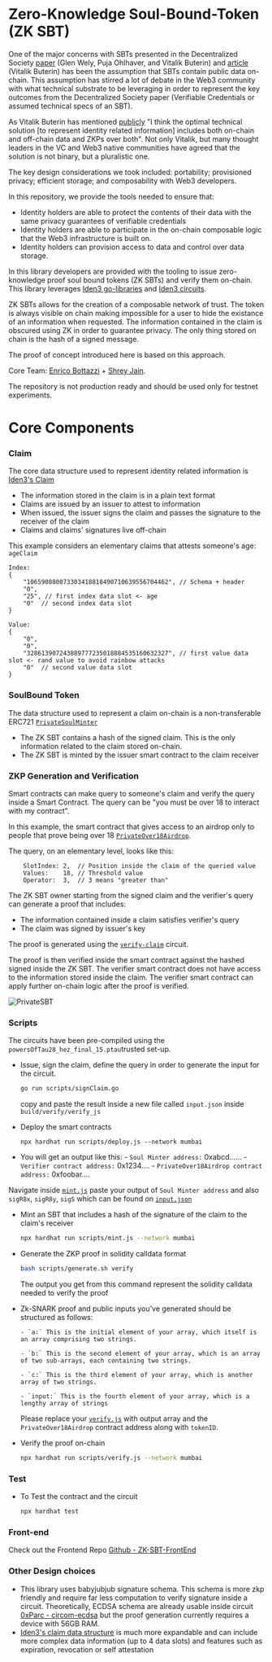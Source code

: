 # Zero-Knowledge Soul-Bound-Token (ZK SBT)

One of the major concerns with SBTs presented in the Decentralized Society [paper](https://vitalik.ca/general/2022/01/26/soulbound.html) (Glen Wely, Puja Ohlhaver, and Vitalik Buterin) and [article](https://papers.ssrn.com/sol3/papers.cfm?abstract_id=4105763) (Vitalik Buterin) has been the assumption that SBTs contain public data on-chain. This assumption has stirred a lot of debate in the Web3 community with what technical substrate to be leveraging in order to represent the key outcomes from the Decentralized Society paper (Verifiable Credentials or assumed technical specs of an SBT).  

As Vitalik Buterin has mentioned [publicly](https://twitter.com/VitalikButerin/status/1530265766032838656?s=20&t=hNyxz5KEaL1cW5crxj01Rw) "I think the optimal technical solution [to represent identity related information] includes both on-chain and off-chain data and ZKPs over both". Not only Vitalik, but many thought leaders in the VC and Web3 native communities have agreed that the solution is not binary, but a pluralistic one. 

The key design considerations we took included: portability; provisioned privacy; efficient storage; and composability with Web3 developers. 

In this repository, we provide the tools needed to ensure that: 

- Identity holders are able to protect the contents of their data with the same privacy guarantees of verifiable credentials
- Identity holders are able to participate in the on-chain composable logic that the Web3 infrastructure is built on.
- Identity holders can provision access to data and control over data storage.

In this library developers are provided with the tooling to issue zero-knowledge proof soul bound tokens (ZK SBTs) and verify them on-chain. This library leverages [Iden3 go-libraries](https://github.com/iden3/go-iden3-core) and [Iden3 circuits](https://github.com/iden3/circuits).

ZK SBTs allows for the creation of a composable network of trust. The token is always visible on chain making impossible for a user to hide the existance of an information when requested. The information contained in the claim is obscured using ZK in order to guarantee privacy. The only thing stored on chain is the hash of a signed message.

The proof of concept introduced here is based on this approach. 

Core Team: [Enrico Bottazzi](https://twitter.com/backaes) + [Shrey Jain](https://twitter.com/shreyjaineth).

The repository is not production ready and should be used only for testnet experiments.

# Core Components

### Claim

The core data structure used to represent identity related information is [Iden3's Claim](https://docs.iden3.io/protocol/claims-structure/)

- The information stored in the claim is in a plain text format
- Claims are issued by an issuer to attest to information
- When issued, the issuer signs the claim and passes the signature to the receiver of the claim
- Claims and claims' signatures live off-chain

This example considers an elementary claims that attests someone's age: `ageClaim`

```
Index:
{
    "106590880073303418818490710639556704462", // Schema + header
    "0",
    "25", // first index data slot <- age
    "0"  // second index data slot
}

Value:
{ 
    "0",
    "0",
    "328613907243889777235018884535160632327", // first value data slot <- rand value to avoid rainbow attacks
    "0"  // second value data slot
}   
```

### SoulBound Token

The data structure used to represent a claim on-chain is a non-transferable ERC721 [`PrivateSoulMinter`](./contracts/PrivateSoulMinter.sol)

- The ZK SBT contains a hash of the signed claim. This is the only information related to the claim stored on-chain.
- The ZK SBT is minted by the issuer smart contract to the claim receiver 

### ZKP Generation and Verification

Smart contracts can make query to someone's claim and verify the query inside a Smart Contract. The query can be "you must be over 18 to interact with my contract". 

In this example, the smart contract that gives access to an airdrop only to people that prove being over 18 [`PrivateOver18Airdrop`](./contracts/PrivateOver18Aidrop.sol).

The query, on an elementary level, looks like this: 

```
    SlotIndex: 2,  // Position inside the claim of the queried value
    Values:    18, // Threshold value
    Operator:  3,  // 3 means "greater than"
```

The ZK SBT owner starting from the signed claim and the verifier's query can generate a proof that includes:

- The information contained inside a claim satisfies verifier's query
- The claim was signed by issuer's key

The proof is generated using the [`verify-claim`](./circuits/lib/verify-claim.circom) circuit.

The proof is then verified inside the smart contract against the hashed signed inside the ZK SBT. The verifier smart contract does not have access to the information stored inside the claim. The verifier smart contract can apply further on-chain logic after the proof is verified.

![PrivateSBT](imgs/onchain-offchain.png "PrivateSBT")

### Scripts

The circuits have been pre-compiled using the `powersOfTau28_hez_final_15.ptau`trusted set-up.

- Issue, sign the claim, define the query in order to generate the input for the circuit. 

    ```bash
    go run scripts/signClaim.go
    ```
    copy and paste the result inside a new file called `input.json` inside `build/verify/verify_js`

- Deploy the smart contracts

    ```
    npx hardhat run scripts/deploy.js --network mumbai
    ```
 - You will get an output like this: 
       - `Soul Minter address:` 0xabcd......
       - `Verifier contract address:` 0x1234....
       - `PrivateOver18Airdrop contract address:` 0xfoobar....

  Navigate inside [`mint.js`](scripts/mint.js) paste your output of `Soul Minter address` and also `sigR8x`, `sigR8y`, `sigS` which can be found on [`input.json`](build/verify/verify_js/input.json)
    
-  Mint an SBT that includes a hash of the signature of the claim to the claim's receiver

    ```bash
    npx hardhat run scripts/mint.js --network mumbai
    ```

-  Generate the ZKP proof in solidity calldata format

    ```bash 
    bash scripts/generate.sh verify
    ````

      The output you get from this command represent the solidity calldata needed to verify the proof
   
- Zk-SNARK proof and public inputs you’ve generated should be structured as follows:

      - `a:` This is the initial element of your array, which itself is an array comprising two strings.
 
      - `b:` This is the second element of your array, which is an array of two sub-arrays, each containing two strings.

      - `c:` This is the third element of your array, which is another array of two strings.

      - `input:` This is the fourth element of your array, which is a lengthy array of strings


  Please replace your [`verify.js`](scripts/verify.js) with output array and the `PrivateOver18Airdrop` contract address along with `tokenID`. 

- Verify the proof on-chain

    ```bash
    npx hardhat run scripts/verify.js --network mumbai
    ```

### Test

- To Test the contract and the circuit

    ```bash
    npx hardhat test
    ```

### Front-end

Check out the Frontend Repo [Github - ZK-SBT-FrontEnd](https://github.com/enricobottazzi/ZK-SBT-FrontEnd)


### Other Design choices

- This library uses babyjubjub signature schema. This schema is more zkp friendly and require far less computation to verify signature inside a circuit. Theoretically, ECDSA schema are already usable inside circuit [0xParc - circom-ecdsa](https://github.com/0xPARC/circom-ecdsa) but the proof generation currently requires a device with 56GB RAM.
- [Iden3's claim data structure](https://iden3.github.io/docs-temp-public-tutorials/) is much more expandable and can include more complex data information (up to 4 data slots) and features such as expiration, revocation or self attestation
